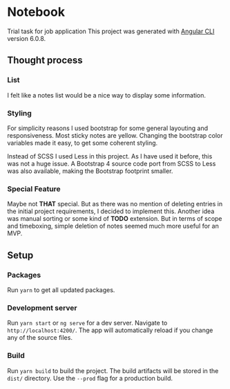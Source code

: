 # Notebook
Trial task for job application
This project was generated with [Angular CLI](https://github.com/angular/angular-cli) version 6.0.8.

## Thought process

### List

I felt like a notes list would be a nice way to display some information.

### Styling

For simplicity reasons I used bootstrap for some general layouting and responsiveness. Most sticky notes are yellow. Changing the bootstrap color variables made it easy, to get some coherent styling.

Instead of SCSS I used Less in this project. As I have used it before, this was not a huge issue. A Bootstrap 4 source code port from SCSS to Less was also available, making the Bootstrap footprint smaller.

### Special Feature

Maybe not **THAT** special. But as there was no mention of deleting entries in the initial project requirements, I decided to implement this. Another idea was manual sorting or some kind of **TODO** extension. But in terms of scope and timeboxing, simple deletion of notes seemed much more useful for an MVP.

## Setup

### Packages

Run `yarn` to get all updated packages.

### Development server

Run `yarn start` or `ng serve` for a dev server. Navigate to `http://localhost:4200/`. The app will automatically reload if you change any of the source files.

### Build

Run `yarn build` to build the project. The build artifacts will be stored in the `dist/` directory. Use the `--prod` flag for a production build.
